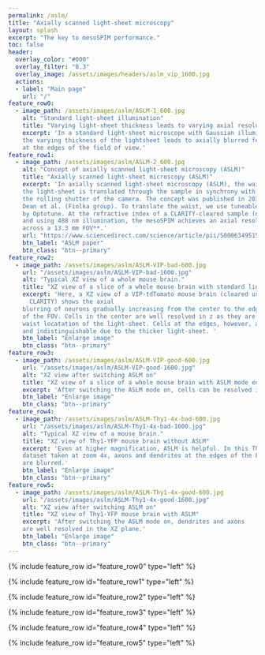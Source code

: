 ```yaml
---
permalink: /aslm/
title: "Axially scanned light-sheet microscopy"
layout: splash
excerpt: "The key to mesoSPIM performance."
toc: false
header:
  overlay_color: "#000"
  overlay_filter: "0.3"
  overlay_image: /assets/images/headers/aslm_vip_1600.jpg
  actions:
  - label: "Main page"
    url: "/"
feature_row0:
  - image_path: /assets/images/aslm/ASLM-1_600.jpg
    alt: "Standard light-sheet illumination"
    title: "Varying light-sheet thickness leads to varying axial resolution."
    excerpt: 'In a standard light-sheet microscope with Gaussian illumination,
    the varying thickness of the lightsheet leads to axially blurred features
    at the edges of the field of view.'
feature_row1:
  - image_path: /assets/images/aslm/ASLM-2_600.jpg
    alt: "Concept of axially scanned light-sheet microscopy (ASLM)"
    title: "Axially scanned light-sheet microscopy (ASLM)"
    excerpt: 'In axially scanned light-sheet microscopy (ASLM), the waist of
    the light-sheet is translated through the sample in synchrony with
    the rolling shutter of the camera. The concept was published in 2015 by
    Dean et al. (Fiolka group). To translate the waist, we use tuneable lenses
    by Optotune. At the refractive index of a CLARITY-cleared sample (n=1.45)
    and using 488 nm illumination, the mesoSPIM achieves an axial resolution of **6.55 μm
    across a 13.3 mm FOV**.'
    url: "https://www.sciencedirect.com/science/article/pii/S0006349515004981"
    btn_label: "ASLM paper"
    btn_class: "btn--primary"
feature_row2:
  - image_path: /assets/images/aslm/ASLM-VIP-bad-600.jpg
    url: "/assets/images/aslm/ASLM-VIP-bad-1600.jpg"
    alt: "Typical XZ view of a whole mouse brain."
    title: "XZ view of a slice of a whole mouse brain with standard light-sheet illumination."
    excerpt: 'Here, a XZ view of a VIP-tdTomato mouse brain (cleared using passive
      CLARITY) shows the axial
    blurring of neurons gradually increasing from the center to the edges
    of the FOV. Cells in the center are well resolved in z as they are close to the
    waist locatation of the light-sheet. Cells at the edges, however, are blurred
    and indistinguishable due to the thicker light-sheet. '
    btn_label: "Enlarge image"
    btn_class: "btn--primary"
feature_row3:
  - image_path: /assets/images/aslm/ASLM-VIP-good-600.jpg
    url: "/assets/images/aslm/ASLM-VIP-good-1600.jpg"
    alt: "XZ view after switching ASLM on"
    title: "XZ view of a slice of a whole mouse brain with ASLM mode enabled"
    excerpt: 'After switching the ASLM mode on, cells can be resolved in the axial direction across the whole FOV.'
    btn_label: "Enlarge image"
    btn_class: "btn--primary"
feature_row4:
  - image_path: /assets/images/aslm/ASLM-Thy1-4x-bad-600.jpg
    url: "/assets/images/aslm/ASLM-Thy1-4x-bad-1600.jpg"
    alt: "Typical XZ view of a mouse brain."
    title: "XZ view of Thy1-YFP mouse brain without ASLM"
    excerpt: 'Even at higher magnification, ASLM is helpful. In this Thy1-YFP
    dataset taken at zoom 4x, axons and dendrites at the edges of the FOV
    are blurred.'
    btn_label: "Enlarge image"
    btn_class: "btn--primary"
feature_row5:
  - image_path: /assets/images/aslm/ASLM-Thy1-4x-good-600.jpg
    url: "/assets/images/aslm/ASLM-Thy1-4x-good-1600.jpg"
    alt: "XZ view after switching ASLM on"
    title: "XZ view of Thy1-YFP mouse brain with ASLM"
    excerpt: 'After switching the ASLM mode on, dendrites and axons
    are well resolved in the XZ plane.'
    btn_label: "Enlarge image"
    btn_class: "btn--primary"
---
```

{% include feature_row id="feature_row0" type="left" %}

{% include feature_row id="feature_row1" type="left" %}

{% include feature_row id="feature_row2" type="left" %}

{% include feature_row id="feature_row3" type="left" %}

{% include feature_row id="feature_row4" type="left" %}

{% include feature_row id="feature_row5" type="left" %}
